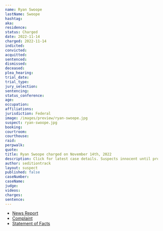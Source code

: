 ```yaml
---
name: Ryan Swoope
lastName: Swoope
hashtag:
aka:
residence:
status: Charged
date: 2022-11-14
charged: 2022-11-14
indicted:
convicted:
acquitted:
sentenced:
dismissed:
deceased:
plea_hearing:
trial_date:
trial_type:
jury_selection:
sentencing:
status_conference:
age:
occupation:
affiliations:
jurisdiction: Federal
image: /images/preview/ryan-swoope.jpg
suspect: ryan-swoope.jpg
booking:
courtroom:
courthouse:
raid:
perpwalk:
quote:
title: Ryan Swoope charged on November 14th, 2022
description: Click for latest case details. Suspects innocent until proven guilty.
author: seditiontrack
layout: suspect
published: false
caseNumber: 
caseName:
judge:
videos:
charges:
sentence:
---
```

- [News Report]()
- [Complaint](https://www.justice.gov/usao-dc/case-multi-defendant/file/1554971/download)
- [Statement of Facts](https://www.justice.gov/usao-dc/case-multi-defendant/file/1554976/download)
